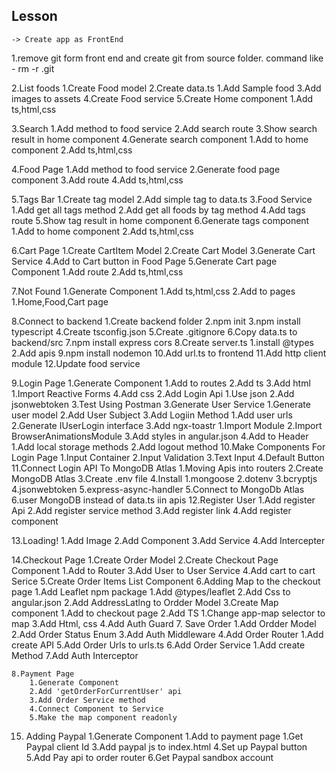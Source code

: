 ## Lesson
    -> Create app as FrontEnd

1.remove git form front end and create git from source folder.
    command like - rm -r .git

2.List foods
    1.Create Food model
    2.Create data.ts
        1.Add Sample food
    3.Add images to assets
    4.Create Food service
    5.Create Home component
        1.Add ts,html,css

3.Search
    1.Add method to food service
    2.Add search route
    3.Show search result in home component
    4.Generate search component
        1.Add to home component
        2.Add ts,html,css

4.Food Page
    1.Add method to food service
    2.Generate food page component
    3.Add route
    4.Add ts,html,css

5.Tags Bar
    1.Create tag model
    2.Add simple tag to data.ts
    3.Food Service
        1.Add get all tags method
        2.Add get all foods by tag method
    4.Add tags route
    5.Show tag result in home component
    6.Generate tags component
        1.Add to home component
        2.Add ts,html,css

6.Cart Page
    1.Create CartItem Model
    2.Create Cart Model
    3.Generate Cart Service
    4.Add to Cart button in Food Page
    5.Generate Cart page Component
        1.Add route
        2.Add ts,html,css

7.Not Found
    1.Generate Component
        1.Add ts,html,css
    2.Add to pages
        1.Home,Food,Cart page

8.Connect to backend
    1.Create backend folder
    2.npm init
    3.npm install typescript
    4.Create tsconfig.json
    5.Create .gitignore
    6.Copy data.ts to backend/src
    7.npm install express cors
    8.Create server.ts
        1.install @types
        2.Add apis
    9.npm install nodemon
    10.Add url.ts to frontend
    11.Add http client module
    12.Update food service
    
9.Login Page
    1.Generate Component
        1.Add to routes
        2.Add ts
        3.Add html
            1.Import Reactive Forms
        4.Add css
    2.Add Login Api
        1.Use json
        2.Add jsonwebtoken
        3.Test Using Postman
    3.Generate User Service
        1.Generate user model
        2.Add User Subject
        3.Add Logiin Method
            1.Add user urls
            2.Generate IUserLogin interface
            3.Add ngx-toastr
                1.Import Module
                2.Import BrowserAnimationsModule
                3.Add styles in angular.json
            4.Add to Header
                1.Add local storage methods
                2.Add logout method
10.Make Components For Login Page
    1.Input Container
    2.Input Validation
    3.Text Input
    4.Default Button
11.Connect Login API To MongoDB Atlas
    1.Moving Apis into routers
    2.Create MongoDB Atlas
    3.Create .env file
    4.Install
        1.mongoose
        2.dotenv
        3.bcryptjs
        4.jsonwebtoken
        5.express-async-handler
    5.Connect to MongoDb Atlas
    6.user MongoDB instead of data.ts iin apis
12.Register User
    1.Add register Api
    2.Add register service method
    3.Add register link
    4.Add register component

13.Loading!
    1.Add Image
    2.Add Component
    3.Add Service
    4.Add Intercepter

14.Checkout Page
    1.Create Order Model
    2.Create Checkout Page Component
        1.Add to Router
    3.Add User to User Service
    4.Add cart to cart Serice
    5.Create Order Items List Component
    6.Adding Map to the checkout page
        1.Add Leaflet npm package
            1.Add @types/leaflet
            2.Add Css to angular.json
        2.Add AddressLatlng to Ordder Model
        3.Create Map component
            1.Add to checkout page
            2.Add TS
                1.Change app-map selector to map
            3.Add Html, css
        4.Add Auth Guard
    7. Save Order
        1.Add Ordder Model
        2.Add Order Status Enum
        3.Add Auth Middleware
        4.Add Order Router
            1.Add create API
        5.Add Order Urls to urls.ts
        6.Add Order Service
            1.Add create Method
        7.Add Auth Interceptor

    8.Payment Page
        1.Generate Component
        2.Add 'getOrderForCurrentUser' api
        3.Add Order Service method
        4.Connect Component to Service
        5.Make the map component readonly
15. Adding Paypal
    1.Generate Component
        1.Add to payment page
    1.Get Paypal client Id
    3.Add paypal js to index.html
    4.Set up Paypal button
    5.Add Pay api to order router
    6.Get Paypal sandbox account               